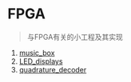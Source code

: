 # FPGA
> 与FPGA有关的小工程及其实现  

1. [music_box](./music_box/)  
2. [LED_displays](./LED_displays/)  
3. [quadrature_decoder](./Quadrature_decoder/)


